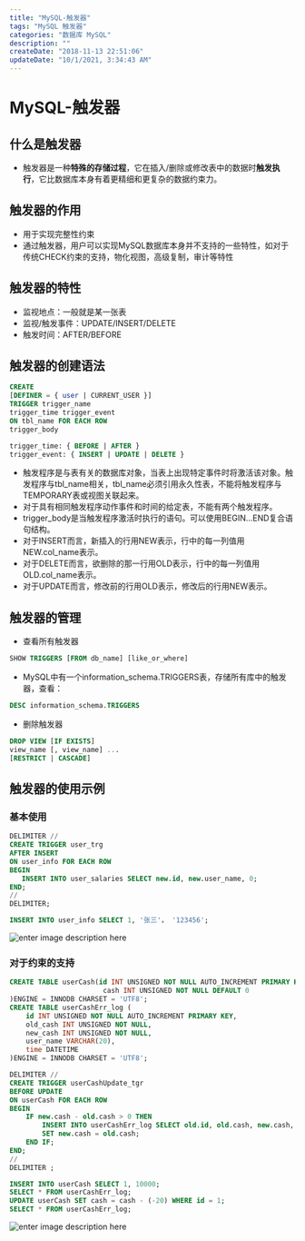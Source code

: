 ```yaml
---
title: "MySQL-触发器"
tags: "MySQL 触发器"
categories: "数据库 MySQL"
description: ""
createDate: "2018-11-13 22:51:06"
updateDate: "10/1/2021, 3:34:43 AM"
---
```


# MySQL-触发器
## 什么是触发器
- 触发器是一种**特殊的存储过程**，它在插入/删除或修改表中的数据时**触发执行**，它比数据库本身有着更精细和更复杂的数据约束力。

## 触发器的作用
- 用于实现完整性约束
- 通过触发器，用户可以实现MySQL数据库本身并不支持的一些特性，如对于传统CHECK约束的支持，物化视图，高级复制，审计等特性

## 触发器的特性
- 监视地点：一般就是某一张表
- 监视/触发事件：UPDATE/INSERT/DELETE
- 触发时间：AFTER/BEFORE

## 触发器的创建语法
```SQL
CREATE
[DEFINER = { user | CURRENT_USER }]
TRIGGER trigger_name
trigger_time trigger_event
ON tbl_name FOR EACH ROW
trigger_body

trigger_time: { BEFORE | AFTER }
trigger_event: { INSERT | UPDATE | DELETE }
```
- 触发程序是与表有关的数据库对象，当表上出现特定事件时将激活该对象。触发程序与tbl_name相关，tbl_name必须引用永久性表，不能将触发程序与TEMPORARY表或视图关联起来。
- 对于具有相同触发程序动作事件和时间的给定表，不能有两个触发程序。
- trigger_body是当触发程序激活时执行的语句。可以使用BEGIN...END复合语句结构。
- 对于INSERT而言，新插入的行用NEW表示，行中的每一列值用NEW.col_name表示。
- 对于DELETE而言，欲删除的那一行用OLD表示，行中的每一列值用OLD.col_name表示。
- 对于UPDATE而言，修改前的行用OLD表示，修改后的行用NEW表示。

## 触发器的管理
- 查看所有触发器
``` SQL
SHOW TRIGGERS [FROM db_name] [like_or_where]
```
- MySQL中有一个information_schema.TRIGGERS表，存储所有库中的触发器，查看：
``` SQL
DESC information_schema.TRIGGERS
```
- 删除触发器
``` SQL
DROP VIEW [IF EXISTS]
view_name [, view_name] ...
[RESTRICT | CASCADE]
```

## 触发器的使用示例
### 基本使用
``` SQL
DELIMITER //
CREATE TRIGGER user_trg
AFTER INSERT
ON user_info FOR EACH ROW
BEGIN
   INSERT INTO user_salaries SELECT new.id, new.user_name, 0;
END;
//
DELIMITER;

INSERT INTO user_info SELECT 1, '张三'， '123456';
```
![enter image description here](https://t1.picb.cc/uploads/2018/11/13/JS7x7L.png)
### 对于约束的支持
```SQL
CREATE TABLE userCash(id INT UNSIGNED NOT NULL AUTO_INCREMENT PRIMARY KEY, 
					   cash INT UNSIGNED NOT NULL DEFAULT 0
)ENGINE = INNODB CHARSET = 'UTF8';
CREATE TABLE userCashErr_log (
	id INT UNSIGNED NOT NULL AUTO_INCREMENT PRIMARY KEY,
	old_cash INT UNSIGNED NOT NULL,
	new_cash INT UNSIGNED NOT NULL,
	user_name VARCHAR(20),
	time DATETIME
)ENGINE = INNODB CHARSET = 'UTF8';

DELIMITER //
CREATE TRIGGER userCashUpdate_tgr 
BEFORE UPDATE
ON userCash FOR EACH ROW
BEGIN
	IF new.cash - old.cash > 0 THEN
		INSERT INTO userCashErr_log SELECT old.id, old.cash, new.cash, USER(), NOW();
		SET new.cash = old.cash;
	END IF;
END;
//
DELIMITER ;

INSERT INTO userCash SELECT 1, 10000;
SELECT * FROM userCashErr_log;
UPDATE userCash SET cash = cash - (-20) WHERE id = 1;
SELECT * FROM userCashErr_log;
```
![enter image description here](https://t1.picb.cc/uploads/2018/11/13/JS7T9W.png)


